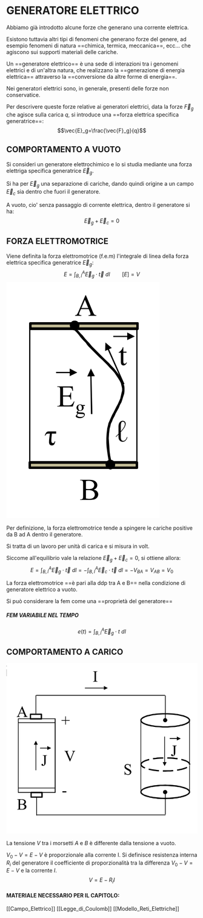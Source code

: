 # GENERATORE ELETTRICO
Abbiamo già introdotto alcune forze che generano una corrente elettrica.

Esistono tuttavia altri tipi di fenomeni che generano forze del genere, ad esempio fenomeni di natura ==chimica, termica, meccanica==, ecc... che agiscono sui supporti materiali delle cariche.

Un ==generatore elettrico== è una sede di interazioni tra i genomeni elettrici e di un'altra natura, che realizzano la ==generazione di energia elettrica== attraverso la ==conversione da altre forme di energia==.

Nei generatori elettrici sono, in generale, presenti delle forze non conservatice.

Per descrivere queste forze relative ai generatori elettrici, data la forze $\vec{F}_g$ che agisce sulla carica $q$, si introduce una ==forza elettrica specifica generatrice==:
$$\vec{E}_g=\frac{\vec{F}_g}{q}$$

## COMPORTAMENTO A VUOTO
Si consideri un generatore elettrochimico e lo si studia mediante una forza elettriga specifica generatrice $\vec{E}_g$.

Si ha per $\vec{E}_g$ una separazione di cariche, dando quindi origine a un campo $\vec{E}_c$ sia dentro che fuori il generatore.

A vuoto, cio' senza passaggio di corrente elettrica, dentro il generatore si ha:
$$\vec{E}_g+\vec{E}_c=0$$

## FORZA ELETTROMOTRICE
Viene definita la forza elettromotrice (f.e.m) l'integrale di linea della forza elettrica specifica generatrice $\vec{E}_g$:
$$E=\int_{B,l}^{A}{\vec{E}_g\cdot\vec{t}~dl}\qquad[E]=V$$
![FORZA ELETTROMOTRICE|400](Images/Generatore_Elettrico_1.png)

Per definizione, la forza elettromotrice tende a spingere le cariche positive da B ad A dentro il generatore.

Si tratta di un lavoro per unità di carica e si misura in volt.

Siccome all'equilibrio vale la relazione $\vec{E}_g+\vec{E}_c=0$, si ottiene allora:
$$E=\int_{B,l}^{A}{\vec{E}_g\cdot\vec{t}~dl}=-\int_{B,l}^{A}{\vec{E}_c\cdot\vec{t}~dl}=-V_{BA}=V_{AB}=V_0$$

La forza elettromotrice ==è pari alla ddp tra A e B== nella condizione di generatore elettrico a vuoto.

Si può considerare la fem come una ==proprietà del generatore==

##### FEM VARIABILE NEL TEMPO
$$e(t)=\int_{B,l}^{A}{\vec{E}_g\cdot{t}~dl}$$
## COMPORTAMENTO A CARICO
![COMPORTAMENTO A CARICO|400](Images/Generatore_Elettrico_2.png)

La tensione $V$ tra i morsetti $A$ e $B$ è differente dalla tensione a vuoto.

$V_0-V=E-V$ è proporzionale alla corrente I.
Si definisce resistenza interna $R_i$ del generatore il coefficiente di proporzionalità tra la differenza $V_0-V=E-V$ e la corrente $I$.
$$V=E-R_iI$$
#### MATERIALE NECESSARIO PER IL CAPITOLO:
[[Campo_Elettrico]]
[[Legge_di_Coulomb]]
[[Modello_Reti_Elettriche]]
